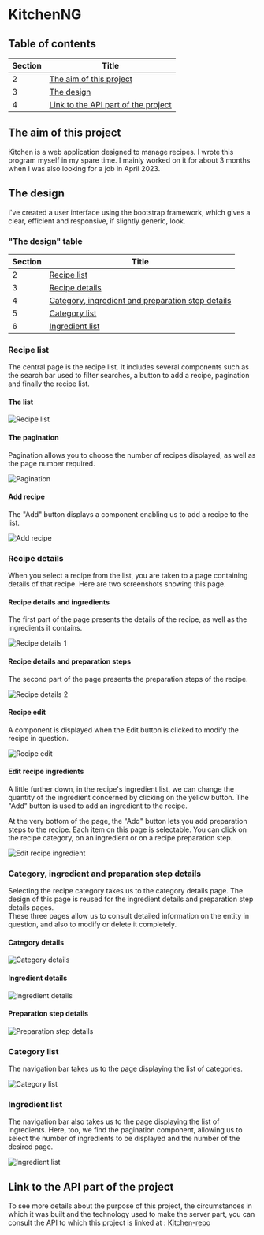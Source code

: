 KitchenNG
============

## Table of contents

| Section | Title |
|--- | ---|
| 2 | [The aim of this project](./Readme.md#the-aim-of-this-project) |
| 3 | [The design](./Readme.md#the-design) |
| 4 | [Link to the API part of the project](./Readme.md#link-to-the-api-part-of-the-project) |

## The aim of this project

Kitchen is a web application designed to manage recipes. I wrote this program myself in my spare time.
I mainly worked on it for about 3 months when I was also looking for a job in April 2023.

## The design

I've created a user interface using the bootstrap framework, which gives a clear, efficient and responsive, if slightly generic, look.

### "The design" table

| Section | Title |
|--- | ---|
| 2 | [Recipe list](./Readme.md#recipe-list) |
| 3 | [Recipe details](./Readme.md#recipe-details) |
| 4 | [Category, ingredient and preparation step details](./Readme.md#category-ingredient-and-preparation-step-details) |
| 5 | [Category list](./README.md#category-list) |
| 6 | [Ingredient list](./README.md#ingredient-list) |

### Recipe list

The central page is the recipe list. It includes several components such as the search bar used to filter searches, a button to add a recipe, pagination and finally the recipe list.

#### The list

![Recipe list](./images/recipe_list.png "Recipe list")

#### The pagination

Pagination allows you to choose the number of recipes displayed, as well as the page number required.

![Pagination](./images/pagination.png "Pagination")

#### Add recipe

The "Add" button displays a component enabling us to add a recipe to the list.

![Add recipe](./images/add_recipe.png "Add recipe")

### Recipe details

When you select a recipe from the list, you are taken to a page containing details of that recipe. Here are two screenshots showing this page.

#### Recipe details and ingredients

The first part of the page presents the details of the recipe, as well as the ingredients it contains.

![Recipe details 1](./images/recipe_details-1.png "Recipe details 1")

#### Recipe details and preparation steps

The second part of the page presents the preparation steps of the recipe.

![Recipe details 2](./images/recipe_details-2.png "Recipe details 2")

#### Recipe edit

A component is displayed when the Edit button is clicked to modify the recipe in question.

![Recipe edit](./images/recipe_edit.png "Recipe edit")

#### Edit recipe ingredients

A little further down, in the recipe's ingredient list, we can change the quantity of the ingredient concerned by clicking on the yellow button. The "Add" button is used to add an ingredient to the recipe.

At the very bottom of the page, the "Add" button lets you add preparation steps to the recipe. Each item on this page is selectable. You can click on the recipe category, on an ingredient or on a recipe preparation step.

![Edit recipe ingredient](./images/edit_recipe_ingredient.png "Edit recipe ingredient")

### Category, ingredient and preparation step details

Selecting the recipe category takes us to the category details page. The design of this page is reused for the ingredient details and preparation step details pages.  
These three pages allow us to consult detailed information on the entity in question, and also to modify or delete it completely.

#### Category details

![Category details](./images/category_details.png "Category details")

#### Ingredient details

![Ingredient details](./images/ingredient_details.png "Ingredient details")

#### Preparation step details

![Preparation step details](./images/preparation_step_details.png "Preparation step details")

### Category list

The navigation bar takes us to the page displaying the list of categories.

![Category list](./images/category_list.png "Category list")

### Ingredient list

The navigation bar also takes us to the page displaying the list of ingredients. Here, too, we find the pagination component, allowing us to select the number of ingredients to be displayed and the number of the desired page.

![Ingredient list](./images/ingredient_list.png "Ingredient list")

## Link to the API part of the project

To see more details about the purpose of this project, the circumstances in which it was built and the technology used to make the server part, you can consult the API to which this project is linked at : [Kitchen-repo](https://github.com/PhilemonPhilippin/Kitchen-repo)
